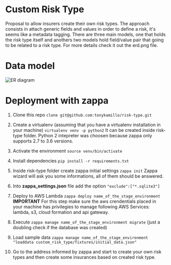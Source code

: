# Custom Risk Type

Proposal to allow insurers create their own risk types.
The approach consists in attach generic fields and values in order to define a risk, it's seems like a metadata tagging. There are three main models, one that holds the risk type itself and anothers two models hold field/value pair that going to be related to a risk type. For more details check it out the erd.png file.

# Data model
![ER diagram](https://photos.google.com/share/AF1QipOwqnSJHpP_AliSDvHCy1f9Mkl2D2J0EaFYttnp45GwTN5JEfRcA3z_ncCOwuMfjw/photo/AF1QipMW5eCzAutEqphL8n9dcJeb7181LdAoa90uGoZt?key=amROV3ZPTFlVUHFhUFBadF9NbnlqcDZ3SElZQUd3)

# Deployment with zappa

 1. Clone this repo  `clone git@github.com:tonykamillo/risk-type.git`
 2. Create a virtualenv (assuming that you have a virtualenv installation in your machine)
     `virtualenv venv -p python2`
    It can be created inside risk-type folder. Python 2 intepreter was choosen because zappa only supports  2.7 to 3.6 versions.

 3. Activate the environment `source venv/bin/activate`
 4. Install dependencies `pip install -r requirements.txt`
 5. Inside risk-type folder create zappa initial settings `zappa init`
     Zappa wizard will ask you some informations, all of them should be answered.
 6. Into **zappa_settings.json** file add the option `"exclude":["*.sqlite3"]`
 7. Deploy to AWS Lambda `zappa deploy name_of_the_stage_environment`
     **IMPORTANT** For this step make sure the aws crendentials placed in your machine has privilegies to manage following AWS Services: lambda, s3, cloud formation and api gateway.
 8.  Execute `zappa manage name_of_the_stage_environment migrate` (just a doubling check if the database was created)
 9. Load sample data `zappa manage name_of_the_stage_environment "loaddata custom_risk_type/fixtures/initial_data.json"`
 10. Go to the address informed by zappa and start to create your own risk types and then create some insurances based on created risk type.


